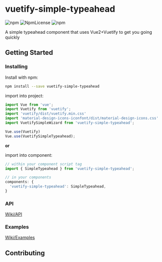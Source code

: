 # vuetify-simple-typeahead

![npm](https://img.shields.io/npm/v/vuetify-simple-typeahead.svg?style=plastic)
![NpmLicense](https://img.shields.io/npm/l/vuetify-simple-typeahead.svg?style=plastic)
![npm](https://img.shields.io/npm/dt/vuetify-simple-typeahead.svg?style=plastic)


A simple typeahead component that uses Vue2+Vuetify to get you going quickly

## Getting Started

### Installing

Install with npm:
```bash
npm install --save vuetify-simple-typeahead
```

import into project:
```js
import Vue from 'vue';
import Vuetify from 'vuetify';
import 'vuetify/dist/vuetify.min.css'
import 'material-design-icons-iconfont/dist/material-design-icons.css'
import VuetifySimpleWizard from 'vuetify-simple-typeahead';

Vue.use(Vuetify)
Vue.use(VuetifySimpleTypeahead);
```

**or**

import into component: 

```js
// within your component script tag
import { SimpleTypeahead } from 'vuetify-simple-typeahead';

// in your components
components: {
  'vuetify-simple-typeahead': SimpleTypeahead,
}
```

### API

[Wiki/API](https://github.com/jasonwilczak/vuetify-simple-typeahead/wiki/API)

### Examples

[Wiki/Examples](https://github.com/jasonwilczak/vuetify-simple-typeahead/wiki/Examples)

## Contributing
